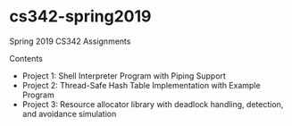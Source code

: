 # cs342-spring2019
Spring 2019 CS342 Assignments

Contents
 + Project 1: Shell Interpreter Program with Piping Support
 + Project 2: Thread-Safe Hash Table Implementation with Example Program
 + Project 3: Resource allocator library with deadlock handling, detection, and avoidance simulation
